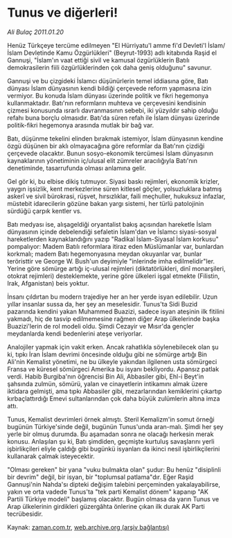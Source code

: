 # Tunus ve diğerleri!

*Ali Bulaç 2011.01.20*

<td class="columnist-detail">
<p>Henüz Türkçeye tercüme edilmeyen "El Hürriyatu'l amme fi'd Devleti'l İslam/İslam Devletinde Kamu Özgürlükleri" (Beyrut-1993) adlı kitabında Raşid el Gannuşi, "İslam'ın vaat ettiği sivil ve kamusal özgürlüklerin Batılı demokrasilerin fiili özgürlüklerinden çok daha geniş olduğunu" savunur.</p>
<p>
<div id="haberMetinDiv">
<p>Gannuşi ve bu çizgideki İslamcı düşünürlerin temel iddiasına göre, Batı dünyası İslam dünyasının kendi bildiği çerçevede reform yapmasına izin vermiyor. Bu konuda İslam dünyası üzerinde politik ve fikri hegemonya kullanmaktadır. Batı'nın reformların muhteva ve çerçevesini kendisinin çizmesi konusunda ısrarlı davranmasının sebebi, iki yüzyıldır sahip olduğu refahı buna borçlu olmasıdır. Batı'da süren refah ile İslam dünyası üzerinde politik-fikri hegemonya arasında mutlak bir bağ var.
<p> Batı, düşünme tekelini elinden bırakmak istemiyor, İslam dünyasının kendine özgü düşünen bir aklı olmayacağına göre reformlar da Batı'nın çizdiği çerçevede olacaktır. Bunun sosyo-ekonomik tercümesi İslam dünyasının kaynaklarının yönetiminin iç/ulusal elit zümreler aracılığıyla Batı'nın denetiminde, tasarrufunda olması anlamına gelir.
<p> Gel gör ki, bu elbise dikiş tutmuyor. Siyasi baskı rejimleri, ekonomik krizler, yaygın işsizlik, kent merkezlerine süren kitlesel göçler, yolsuzluklara batmış askerî ve sivil bürokrasi, rüşvet, hırsızlıklar, faili meçhuller, hukuksuz infazlar, müstebit idarecilerin gözüne bakan yargı sistemi, her türlü patolojinin sürdüğü çarpık kentler vs.
<p> Batı medyası ise, alışageldiği oryantalist bakış açısından hareketle İslam dünyasının içinde debelendiği sefaletin İslam'dan ve İslamcı siyasi-sosyal hareketlerden kaynaklandığını yazıp "Radikal İslam-Siyasal İslam korkusu" pompalıyor: Madem Batılı reformlara itiraz eden Müslümanlar var, bunlardan korkmalı; madem Batı hegemonyasına meydan okuyanlar var, bunlar teröristtir ve George W. Bush'un deyimiyle "inlerinde imha edilmelidir"ler. Yerine göre sömürge artığı iç-ulusal rejimleri (diktatörlükleri, dinî monarşileri, otokrat rejimleri) desteklemekte, yerine göre ülkeleri işgal etmekte (Filistin, Irak, Afganistan) beis yoktur.
<p> İnsanı çıldırtan bu modern trajediye her an her yerde isyan edilebilir. Uzun yıllar insanlar sussa da, her şey an meselesidir. Tunus'ta Sidi Buzid pazarında kendini yakan Muhammed Buazizi, sadece isyan ateşinin ilk fitilini yakmadı, hiç de tasvip edilmemesine rağmen diğer Arap ülkelerinde başka Buazizi'lerin de rol modeli oldu. Şimdi Cezayir ve Mısır'da gençler meydanlarda kendi bedenlerini ateşe veriyorlar. 
<p> Analojiler yapmak için vakit erken. Ancak rahatlıkla söylenebilecek olan şu ki, tıpkı İran İslam devrimi öncesinde olduğu gibi ne sömürge artığı Bin Ali'nin Kemalist yönetimi, ne bu ülkeyle yakından ilgilenen usta sömürgeci Fransa ve küresel sömürgeci Amerika bu isyanı bekliyordu. Apansız patlak verdi. Habib Burgiba'nın öğrencisi Bin Ali, Abbasiler gibi, Ehl-i Beyt'in şahsında zulmün, sömürü, yalan ve cinayetlerin intikamını almak üzere iktidara gelmişti, ama tıpkı Abbasiler gibi, mezarlarından kemiklerini çıkartıp kırbaçlattırdığı Emevi sultanlarından çok daha büyük zulümlerin altına imza attı.
<p> Tunus, Kemalist devrimleri örnek almıştı. Steril Kemalizm'in somut örneği bugünün Türkiye'sinde değil, bugünün Tunus'unda aran-malı. Şimdi her şey yerle bir olmuş durumda. Bu aşamadan sonra ne olacağı herkesin merak konusu. Anlaşılan şu ki, Batı şimdiden, geçmişte kurtuluş savaşlarını yerli işbirlikçileri eliyle çaldığı gibi bugünkü isyanları da ikinci nesil işbirlikçilerini kullanarak çalmak isteyecektir.
<p> "Olması gereken" bir yana "vuku bulmakta olan" şudur: Bu henüz "disiplinli bir devrim" değil, bir isyan, bir "toplumsal patlama"dır. Eğer Raşid Gannuşi'nin Nahda'sı dipteki değişim talebini perçeminden yakalayabilirse, yakın ve orta vadede Tunus'ta "tek parti Kemalist dönem" kapanıp "AK Partili Türkiye modeli" başlamış olacaktır. Bugün olmasa da yarın Tunus ve Arap ülkelerinin girdikleri güzergâhta önlerine çıkan ilk durak AK Parti tecrübesidir. </p></p></p></p></p></p></p></p></div>
</p>
<a href="http://web.archive.org/web/20110123214247/mailto:a.bulac@zaman.com.tr">
</a></td>

Kaynak: [zaman.com.tr](http://zaman.com.tr/yazar.do?yazino=1081461), [web.archive.org (arşiv bağlantısı)](http://web.archive.org/web/20110123214247/http://www.zaman.com.tr:80/yazar.do?yazino=1081461)
